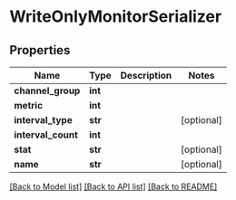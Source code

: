 # WriteOnlyMonitorSerializer

## Properties
Name | Type | Description | Notes
------------ | ------------- | ------------- | -------------
**channel_group** | **int** |  | 
**metric** | **int** |  | 
**interval_type** | **str** |  | [optional] 
**interval_count** | **int** |  | 
**stat** | **str** |  | [optional] 
**name** | **str** |  | [optional] 

[[Back to Model list]](../README.md#documentation-for-models) [[Back to API list]](../README.md#documentation-for-api-endpoints) [[Back to README]](../README.md)

